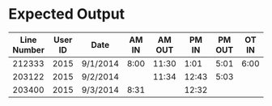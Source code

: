 # Expected Output

| Line Number | User ID | Date     | AM IN | AM OUT | PM IN | PM OUT | OT IN | OT OUT |
|-------------|---------|----------|-------|--------|-------|--------|-------|--------|
| 212333      | 2015    | 9/1/2014 | 8:00  | 11:30  | 1:01  | 5:01   | 6:00  | 7:31   |
| 203122      | 2015    | 9/2/2014 |       | 11:34  | 12:43 | 5:03   |       |        |
| 203400      | 2015    | 9/3/2014 | 8:31  |        | 12:32 |        |       |        |
